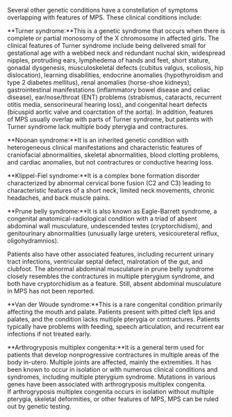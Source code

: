Several other genetic conditions have a constellation of symptoms overlapping with features of MPS. These clinical conditions include:

**Turner syndrome:**This is a genetic syndrome that occurs when there is complete or partial monosomy of the X chromosome in affected girls. The clinical features of Turner syndrome include being delivered small for gestational age with a webbed neck and redundant nuchal skin, widespread nipples, protruding ears, lymphedema of hands and feet, short stature, gonadal dysgenesis, musculoskeletal defects (cubitus valgus, scoliosis, hip dislocation), learning disabilities, endocrine anomalies (hypothyroidism and type 2 diabetes mellitus), renal anomalies (horse-shoe kidneys), gastrointestinal manifestations (inflammatory bowel disease and celiac disease), ear/nose/throat (ENT) problems (strabismus, cataracts, recurrent otitis media, sensorineural hearing loss), and congenital heart defects (bicuspid aortic valve and coarctation of the aorta). In addition, features of MPS usually overlap with parts of Turner syndrome, but patients with Turner syndrome lack multiple body pterygia and contractures.

**Noonan syndrome:**It is an inherited genetic condition with heterogeneous clinical manifestations and characteristic features of craniofacial abnormalities, skeletal abnormalities, blood clotting problems, and cardiac anomalies, but not contractures or conductive hearing loss.

**Klippel-Fiel syndrome:**It is a complex bone formation disorder characterized by abnormal cervical bone fusion (C2 and C3) leading to characteristic features of a short neck, limited neck movements, chronic headaches, and back muscle pains.

**Prune belly syndrome:**It is also known as Eagle-Barrett syndrome, a congenital anatomical-radiological condition with a triad of absent abdominal wall musculature, undescended testes (cryptorchidism), and genitourinary abnormalities (unusually large ureters, vesicoureteral reflux, oligohydramnios).

Patients also have other associated features, including recurrent urinary tract infections, ventricular septal defect, malrotation of the gut, and clubfoot. The abnormal abdominal musculature in prune belly syndrome closely resembles the contractures in multiple pterygium syndrome, and both have cryptorchidism as a feature. Still, absent abdominal musculature in MPS has not been reported.

**Van der Woude syndrome:**This is a rare congenital condition primarily affecting the mouth and palate. Patients present with pitted cleft lips and palates, and the condition lacks multiple pterygia or contractures. Patients typically have problems with feeding, speech articulation, and recurrent ear infections if not treated early.

**Arthrogryposis multiplex congenita:**It is a general term used for patients that develop nonprogressive contractures in multiple areas of the body in-utero. Multiple joints are affected, mainly the extremities. It has been known to occur in isolation or with numerous clinical conditions and syndromes, including multiple pterygium syndrome. Mutations in various genes have been associated with arthrogryposis multiplex congenita. If arthrogryposis multiplex congenita occurs in isolation without multiple pterygia, skeletal deformities, or other features of MPS, MPS can be ruled out by genetic testing.